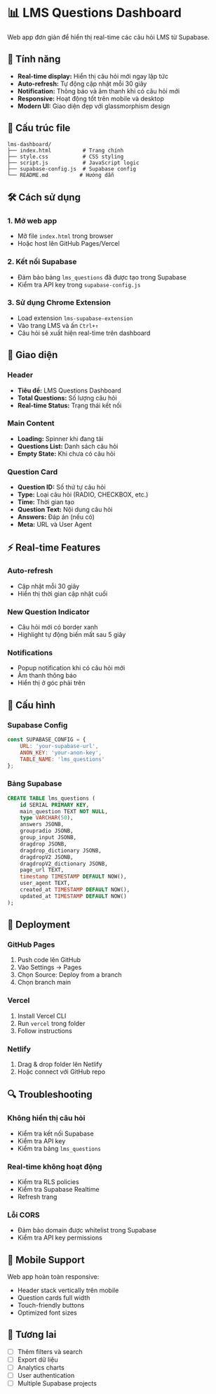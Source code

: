 # 📊 LMS Questions Dashboard

Web app đơn giản để hiển thị real-time các câu hỏi LMS từ Supabase.

## 🚀 Tính năng

- **Real-time display:** Hiển thị câu hỏi mới ngay lập tức
- **Auto-refresh:** Tự động cập nhật mỗi 30 giây
- **Notification:** Thông báo và âm thanh khi có câu hỏi mới
- **Responsive:** Hoạt động tốt trên mobile và desktop
- **Modern UI:** Giao diện đẹp với glassmorphism design

## 📁 Cấu trúc file

```
lms-dashboard/
├── index.html          # Trang chính
├── style.css           # CSS styling
├── script.js           # JavaScript logic
├── supabase-config.js  # Supabase config
└── README.md          # Hướng dẫn
```

## 🛠 Cách sử dụng

### 1. Mở web app
- Mở file `index.html` trong browser
- Hoặc host lên GitHub Pages/Vercel

### 2. Kết nối Supabase
- Đảm bảo bảng `lms_questions` đã được tạo trong Supabase
- Kiểm tra API key trong `supabase-config.js`

### 3. Sử dụng Chrome Extension
- Load extension `lms-supabase-extension`
- Vào trang LMS và ấn `Ctrl+↑`
- Câu hỏi sẽ xuất hiện real-time trên dashboard

## 🎨 Giao diện

### Header
- **Tiêu đề:** LMS Questions Dashboard
- **Total Questions:** Số lượng câu hỏi
- **Real-time Status:** Trạng thái kết nối

### Main Content
- **Loading:** Spinner khi đang tải
- **Questions List:** Danh sách câu hỏi
- **Empty State:** Khi chưa có câu hỏi

### Question Card
- **Question ID:** Số thứ tự câu hỏi
- **Type:** Loại câu hỏi (RADIO, CHECKBOX, etc.)
- **Time:** Thời gian tạo
- **Question Text:** Nội dung câu hỏi
- **Answers:** Đáp án (nếu có)
- **Meta:** URL và User Agent

## ⚡ Real-time Features

### Auto-refresh
- Cập nhật mỗi 30 giây
- Hiển thị thời gian cập nhật cuối

### New Question Indicator
- Câu hỏi mới có border xanh
- Highlight tự động biến mất sau 5 giây

### Notifications
- Popup notification khi có câu hỏi mới
- Âm thanh thông báo
- Hiển thị ở góc phải trên

## 🔧 Cấu hình

### Supabase Config
```javascript
const SUPABASE_CONFIG = {
    URL: 'your-supabase-url',
    ANON_KEY: 'your-anon-key',
    TABLE_NAME: 'lms_questions'
};
```

### Bảng Supabase
```sql
CREATE TABLE lms_questions (
    id SERIAL PRIMARY KEY,
    main_question TEXT NOT NULL,
    type VARCHAR(50),
    answers JSONB,
    groupradio JSONB,
    group_input JSONB,
    dragdrop JSONB,
    dragdrop_dictionary JSONB,
    dragdropV2 JSONB,
    dragdropV2_dictionary JSONB,
    page_url TEXT,
    timestamp TIMESTAMP DEFAULT NOW(),
    user_agent TEXT,
    created_at TIMESTAMP DEFAULT NOW(),
    updated_at TIMESTAMP DEFAULT NOW()
);
```

## 🚀 Deployment

### GitHub Pages
1. Push code lên GitHub
2. Vào Settings → Pages
3. Chọn Source: Deploy from a branch
4. Chọn branch main

### Vercel
1. Install Vercel CLI
2. Run `vercel` trong folder
3. Follow instructions

### Netlify
1. Drag & drop folder lên Netlify
2. Hoặc connect với GitHub repo

## 🔍 Troubleshooting

### Không hiển thị câu hỏi
- Kiểm tra kết nối Supabase
- Kiểm tra API key
- Kiểm tra bảng `lms_questions`

### Real-time không hoạt động
- Kiểm tra RLS policies
- Kiểm tra Supabase Realtime
- Refresh trang

### Lỗi CORS
- Đảm bảo domain được whitelist trong Supabase
- Kiểm tra API key permissions

## 📱 Mobile Support

Web app hoàn toàn responsive:
- Header stack vertically trên mobile
- Question cards full width
- Touch-friendly buttons
- Optimized font sizes

## 🎯 Tương lai

- [ ] Thêm filters và search
- [ ] Export dữ liệu
- [ ] Analytics charts
- [ ] User authentication
- [ ] Multiple Supabase projects 
